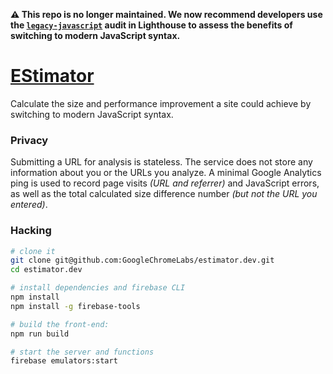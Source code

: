 **⚠️ This repo is no longer maintained. We now recommend developers use the [`legacy-javascript`](https://github.com/GoogleChrome/lighthouse/pull/10303) audit in Lighthouse to assess the benefits of switching to modern JavaScript syntax.**

# [EStimator](https://estimator.dev)

Calculate the size and performance improvement a site could achieve by switching to modern JavaScript syntax.

### Privacy

Submitting a URL for analysis is stateless. The service does not store any information about you or the URLs you analyze.
A minimal Google Analytics ping is used to record page visits _(URL and referrer)_ and JavaScript errors, as well as the total calculated size difference number _(but not the URL you entered)_.

### Hacking

```sh
# clone it
git clone git@github.com:GoogleChromeLabs/estimator.dev.git
cd estimator.dev

# install dependencies and firebase CLI
npm install
npm install -g firebase-tools

# build the front-end:
npm run build

# start the server and functions
firebase emulators:start
```
